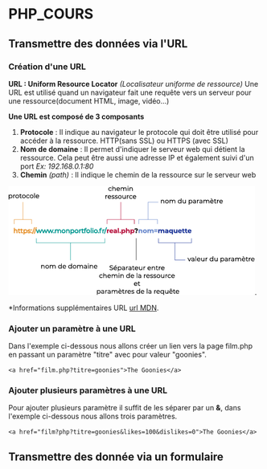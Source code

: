# PHP_COURS
## Transmettre des données via l'URL
### Création d'une URL 
**URL : Uniform Resource Locator** *(Localisateur uniforme de ressource)*
Une URL est utilisé quand un navigateur fait une requête vers un serveur pour une ressource(document HTML, image, vidéo...)

**Une URL est composé de 3 composants**

1. **Protocole** : Il indique au navigateur le protocole qui doit être utilisé pour accéder à la ressource. HTTP(sans SSL) ou HTTPS (avec SSL)
2. **Nom de domaine** : Il permet d'indiquer le serveur web qui détient la ressource. Cela peut être aussi une adresse IP et également suivi d'un port *Ex: 192.168.0.1:80*
3. **Chemin** *(path)* : Il indique le chemin de la ressource sur le serveur web 

![Composant URL](/assets/url.png).

*Informations supplémentaires URL [url MDN](https://developer.mozilla.org/fr/docs/Apprendre/Comprendre_les_URL).

### Ajouter un paramètre à une URL

Dans l'exemple ci-dessous nous allons créer un lien vers la page film.php en passant un paramètre "titre" avec pour valeur "goonies".

    <a href="film.php?titre=goonies">The Goonies</a>

### Ajouter plusieurs paramètres à une URL

Pour ajouter plusieurs paramètre il suffit de les séparer par un **&**, dans l'exemple ci-dessous nous allons trois paramètres.

    <a href="film?php?titre=goonies&likes=100&dislikes=0">The Goonies</a>

## Transmettre des donnée via un formulaire
